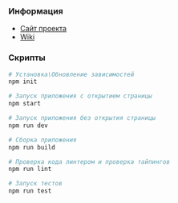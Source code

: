 ### Информация
- [Сайт проекта](https://vigdorov.github.io/free-your-brain)
- [Wiki](https://github.com/vigdorov/free-your-brain/wiki)


### Скрипты

```bash
# Установка\Обновление зависимостей
npm init

# Запуск приложения с открытием страницы
npm start

# Запуск приложения без открытия страницы
npm run dev

# Сборка приложения
npm run build

# Проверка кода линтером и проверка тайпингов
npm run lint

# Запуск тестов
npm run test
```
